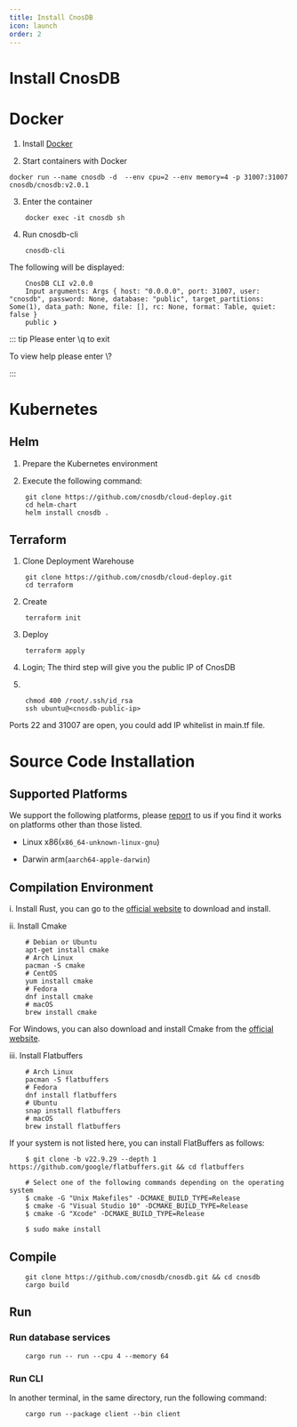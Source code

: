 ```yaml
---
title: Install CnosDB
icon: launch
order: 2
---
```


# Install CnosDB

# Docker

1.  Install [Docker](https://www.docker.com/products/docker-desktop/)
    
2.  Start containers with Docker
    
```
docker run --name cnosdb -d  --env cpu=2 --env memory=4 -p 31007:31007 cnosdb/cnosdb:v2.0.1
```

3.  Enter the container
    
```
    docker exec -it cnosdb sh
```

4.  Run cnosdb-cli
    
```
    cnosdb-cli
```

The following will be displayed:

```
    CnosDB CLI v2.0.0
    Input arguments: Args { host: "0.0.0.0", port: 31007, user: "cnosdb", password: None, database: "public", target_partitions: Some(1), data_path: None, file: [], rc: None, format: Table, quiet: false }
    public ❯
```

::: tip
 Please enter \q to exit

To view help please enter \\?

:::

# Kubernetes

## Helm

1.  Prepare the Kubernetes environment
    
2.  Execute the following command:
    
```
    git clone https://github.com/cnosdb/cloud-deploy.git
    cd helm-chart
    helm install cnosdb .
```

## Terraform

1.  Clone Deployment Warehouse
    
```
    git clone https://github.com/cnosdb/cloud-deploy.git
    cd terraform
```

2.  Create
    
```
    terraform init
```

3.  Deploy
    
```
    terraform apply
```

4.  Login; The third step will give you the public IP of CnosDB

5.
```shell
    chmod 400 /root/.ssh/id_rsa
    ssh ubuntu@<cnosdb-public-ip>
```

Ports 22 and 31007 are open, you could add IP whitelist in main.tf file.

# Source Code Installation

## Supported Platforms

We support the following platforms, please [report](https://github.com/cnosdb/cnosdb/issues) to us if you find it works on platforms other than those listed.

*   Linux x86(`x86_64-unknown-linux-gnu`)
    
*   Darwin arm(`aarch64-apple-darwin`)
    

## Compilation Environment

i. Install Rust, you can go to the [official website](https://www.rust-lang.org/learn/get-started) to download and install.

ii. Install Cmake

```
    # Debian or Ubuntu
    apt-get install cmake
    # Arch Linux
    pacman -S cmake
    # CentOS
    yum install cmake
    # Fedora
    dnf install cmake
    # macOS
    brew install cmake
```

For Windows, you can also download and install Cmake from the [official website](https://cmake.org/download/).

iii. Install Flatbuffers

```
    # Arch Linux
    pacman -S flatbuffers
    # Fedora
    dnf install flatbuffers
    # Ubuntu
    snap install flatbuffers
    # macOS
    brew install flatbuffers
```

If your system is not listed here, you can install FlatBuffers as follows:

```
    $ git clone -b v22.9.29 --depth 1 https://github.com/google/flatbuffers.git && cd flatbuffers
    
    # Select one of the following commands depending on the operating system
    $ cmake -G "Unix Makefiles" -DCMAKE_BUILD_TYPE=Release
    $ cmake -G "Visual Studio 10" -DCMAKE_BUILD_TYPE=Release
    $ cmake -G "Xcode" -DCMAKE_BUILD_TYPE=Release
    
    $ sudo make install
```

## Compile

```
    git clone https://github.com/cnosdb/cnosdb.git && cd cnosdb
    cargo build
```

## Run

### Run database services

```
    cargo run -- run --cpu 4 --memory 64
```

### Run CLI

In another terminal, in the same directory, run the following command:

```
    cargo run --package client --bin client
```
